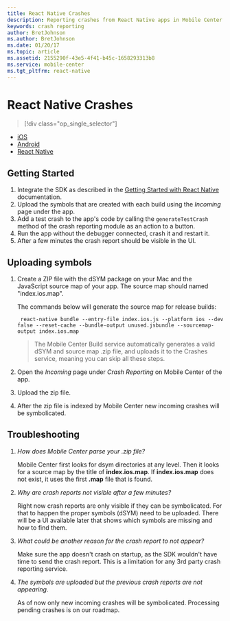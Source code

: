 ```yaml
---
title: React Native Crashes
description: Reporting crashes from React Native apps in Mobile Center
keywords: crash reporting
author: BretJohnson
ms.author: BretJohnson
ms.date: 01/20/17
ms.topic: article
ms.assetid: 2155290f-43e5-4f41-b45c-1658293313b8
ms.service: mobile-center
ms.tgt_pltfrm: react-native
---
```


# React Native Crashes

> [!div class="op_single_selector"]
- [iOS](ios.md)
- [Android](android.md)
- [React Native](react-native.md)

## Getting Started

1. Integrate the SDK as described in the [Getting Started with React Native](~/sdk/getting-started/react-native.md) documentation.
2. Upload the symbols that are created with each build using the *Incoming* page under the app.
3. Add a test crash to the app's code by calling the `generateTestCrash` method of the crash reporting module as an action to a button.
4. Run the app without the debugger connected, crash it and restart it.
5. After a few minutes the crash report should be visible in the UI.

## Uploading symbols

1. Create a ZIP file with the dSYM package on your Mac and the JavaScript source map of your app. The source map should named "index.ios.map".

    The commands below will generate the source map for release builds:

        react-native bundle --entry-file index.ios.js --platform ios --dev false --reset-cache --bundle-output unused.jsbundle --sourcemap-output index.ios.map

    > The Mobile Center Build service automatically generates a valid dSYM and source map .zip file, and uploads it to the Crashes service, meaning you can skip all these steps.

2. Open the *Incoming* page under *Crash Reporting* on Mobile Center of the app.
3. Upload the zip file.
4. After the zip file is indexed by Mobile Center new incoming crashes will be symbolicated.

## Troubleshooting

1. *How does Mobile Center parse your .zip file?*

    Mobile Center first looks for dsym directories at any level. Then it looks for a source map by the title of **index.ios.map**. If **index.ios.map** does not exist, it uses the first **.map** file that is found.

2. *Why are crash reports not visible after a few minutes?*

    Right now crash reports are only visible if they can be symbolicated. For that to happen the proper symbols (dSYM) need to be uploaded. There will be a UI available later that shows which symbols are missing and how to find them.

2. *What could be another reason for the crash report to not appear?*

    Make sure the app doesn't crash on startup, as the SDK wouldn't have time to send the crash report. This is a limitation for any 3rd party crash reporting service.

3. *The symbols are uploaded but the previous crash reports are not appearing.*

    As of now only new incoming crashes will be symbolicated. Processing pending crashes is on our roadmap.
